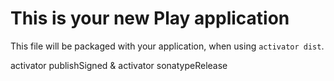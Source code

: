 This is your new Play application
=================================

This file will be packaged with your application, when using `activator dist`.

activator publishSigned & activator sonatypeRelease